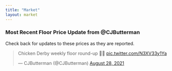 ```yaml
---
title: "Market"
layout: market
---
```


### Most Recent Floor Price Update from @CJButterman

Check back for updates to these prices as they are reported.

<blockquote class="twitter-tweet"><p lang="en" dir="ltr">Chicken Derby weekly floor round-up 🐓🏁 <a href="https://t.co/N3XV33y1Ya">pic.twitter.com/N3XV33y1Ya</a></p>&mdash; CJButterman (@CJButterman) <a href="https://twitter.com/CJButterman/status/1431626420854218754?ref_src=twsrc%5Etfw">August 28, 2021</a></blockquote> <script async src="https://platform.twitter.com/widgets.js" charset="utf-8"></script>